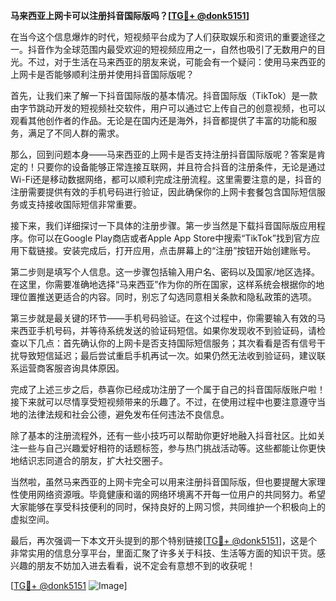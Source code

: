 **马来西亚上网卡可以注册抖音国际版吗？[[TG💪+ @donk5151](https://t.me/s/donk5151)]**

在当今这个信息爆炸的时代，短视频平台成为了人们获取娱乐和资讯的重要途径之一。抖音作为全球范围内最受欢迎的短视频应用之一，自然也吸引了无数用户的目光。不过，对于生活在马来西亚的朋友来说，可能会有一个疑问：使用马来西亚的上网卡是否能够顺利注册并使用抖音国际版呢？

首先，让我们来了解一下抖音国际版的基本情况。抖音国际版（TikTok）是一款由字节跳动开发的短视频社交软件，用户可以通过它上传自己的创意视频，也可以观看其他创作者的作品。无论是在国内还是海外，抖音都提供了丰富的功能和服务，满足了不同人群的需求。

那么，回到问题本身——马来西亚的上网卡是否支持注册抖音国际版呢？答案是肯定的！只要你的设备能够正常连接互联网，并且符合抖音的注册条件，无论是通过Wi-Fi还是移动数据网络，都可以顺利完成注册流程。这里需要注意的是，抖音的注册需要提供有效的手机号码进行验证，因此确保你的上网卡套餐包含国际短信服务或支持接收国际短信非常重要。

接下来，我们详细探讨一下具体的注册步骤。第一步当然是下载抖音国际版应用程序。你可以在Google Play商店或者Apple App Store中搜索“TikTok”找到官方应用下载链接。安装完成后，打开应用，点击屏幕上的“注册”按钮开始创建账号。

第二步则是填写个人信息。这一步骤包括输入用户名、密码以及国家/地区选择。在这里，你需要准确地选择“马来西亚”作为你的所在国家，这样系统会根据你的地理位置推送更适合的内容。同时，别忘了勾选同意相关条款和隐私政策的选项。

第三步就是最关键的环节——手机号码验证。在这个过程中，你需要输入有效的马来西亚手机号码，并等待系统发送的验证码短信。如果你发现收不到验证码，请检查以下几点：首先确认你的上网卡是否支持国际短信服务；其次看看是否有信号干扰导致短信延迟；最后尝试重启手机再试一次。如果仍然无法收到验证码，建议联系运营商客服咨询具体原因。

完成了上述三步之后，恭喜你已经成功注册了一个属于自己的抖音国际版账户啦！接下来就可以尽情享受短视频带来的乐趣了。不过，在使用过程中也要注意遵守当地的法律法规和社会公德，避免发布任何违法不良信息。

除了基本的注册流程外，还有一些小技巧可以帮助你更好地融入抖音社区。比如关注一些与自己兴趣爱好相符的话题标签，参与热门挑战活动等。这些都能让你更快地结识志同道合的朋友，扩大社交圈子。

当然啦，虽然马来西亚的上网卡完全可以用来注册抖音国际版，但也要提醒大家理性使用网络资源哦。毕竟健康和谐的网络环境离不开每一位用户的共同努力。希望大家能够在享受科技便利的同时，保持良好的上网习惯，共同维护一个积极向上的虚拟空间。

最后，再次强调一下本文开头提到的那个特别链接[[TG💪+ @donk5151](https://t.me/s/donk5151)]，这是个非常实用的信息分享平台，里面汇聚了许多关于科技、生活等方面的知识干货。感兴趣的朋友不妨加入进去看看，说不定会有意想不到的收获呢！

[[TG💪+ @donk5151](https://t.me/s/donk5151) ![Image](https://i.postimg.cc/rwNCRYN7/Snipaste-2025-04-30-17-27-05.png)]